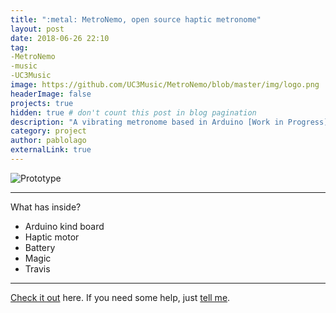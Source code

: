 ```yaml
---
title: ":metal: MetroNemo, open source haptic metronome"
layout: post
date: 2018-06-26 22:10
tag:
-MetroNemo
-music
-UC3Music
image: https://github.com/UC3Music/MetroNemo/blob/master/img/logo.png
headerImage: false
projects: true
hidden: true # don't count this post in blog pagination
description: "A vibrating metronome based in Arduino [Work in Progress]"
category: project
author: pablolago
externalLink: true
---
```


![Prototype](https://github.com/UC3Music/MetroNemo/blob/master/img/FirstApproach.jpg)

---

What has inside?

- Arduino kind board
- Haptic motor
- Battery
- Magic
- Travis
---

[Check it out](https://github.com/UC3Music/MetroNemo) here.
If you need some help, just [tell me](https://github.com/UC3Music/MetroNemo/issues).
